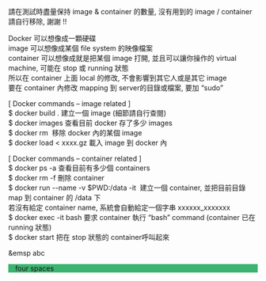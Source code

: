 請在測試時盡量保持 image & container 的數量, 沒有用到的 image / container 請自行移除, 謝謝 !!
 
Docker 可以想像成一顆硬碟  
image 可以想像成某個 file system 的映像檔案  
container 可以想像成就是把某個 image 打開, 並且可以讓你操作的 virtual machine, 可能在 stop 或 running 狀態  
         所以在 container 上面 local 的修改, 不會影響到其它人或是其它 image  
         要在 container 內修改 mapping 到 server的目錄或檔案, 要加 “sudo”  
 
[ Docker commands – image related ]  
$ docker build .                                建立一個 image (細節請自行查閱)  
$ docker images                                 查看目前 docker 存了多少 images  
$ docker rm <image name or ID>                  移除 docker 內的某個 image  
$ docker load < xxxx.gz                         載入 image 到 docker 內  
 
[ Docker commands – container related ]  
$ docker ps -a                                                           查看目前有多少個 containers  
$ docker rm -f <container name or ID>                                    刪除 container  
$ docker run --name <container name> -v $PWD:/data -it <image name>      建立一個 container, 並把目前目錄 map 到 container 的 /data 下  
                                                                                                                                若沒有給定 container name, 系統會自動給定一個字串  xxxxxx_xxxxxxx  
$ docker exec -it <container name> bash                                  要求 container 執行 “bash” command (container 已在 running 狀態)  
$ docker start <container name>                                          把在 stop 狀態的 container呼叫起來

&emsp abc

 <p style="background-color:MediumSeaGreen;">&emsp;four spaces</p>
